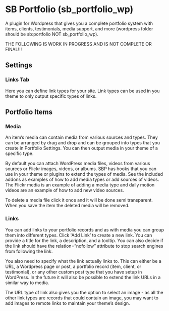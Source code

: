 # SB Portfolio (sb_portfolio_wp)
A plugin for Wordpress that gives you a complete portfolio system with items, clients, testimonials, media support, and more  (wordpress folder should be sb:portfolio NOT sb_portfolio_wp).

THE FOLLOWING IS WORK IN PROGRESS AND IS NOT COMPLETE OR FINAL!!!

## Settings

### Links Tab

Here you can define link types for your site. Link types can be used in you theme to only output specific types of links.

## Portfolio Items

### Media

An item’s media can contain media from various sources and types. They can be arranged by drag and drop and can be grouped into types that you create in Portfolio Settings. You can then output media in your theme of a specific type. 

By default you can attach WordPress media files, videos from various sources or Flickr images, videos, or albums. SBP has hooks that you can use in your theme or plugins to extend the types of media. See the included addons as examples of how to add media types or add sources of videos. The Flickr media is an example of adding a media type and daily motion videos are an example of how to add new video sources.

To delete a media file click it once and it will be done semi transparent. When you save the item the deleted media will be removed.

### Links

You can add links to your portfolio records and as with media you can group them into different types. Click 'Add Link’ to create a new link. You can provide a title for the link, a description, and a tooltip. You can also decide if the link should have the relation=”nofollow” attribute to stop search engines from following the link. 

You also need to specify what the link actually links to. This can either be a URL, a Wordpress page or post, a portfolio record (item, client, or testimonial), or any other custom post type that you have setup in WordPress. In the future it will also be possible to extend the link URLs in a similar way to media.

The URL type of link also gives you the option to select an image - as all the other link types are records that could contain an image, you may want to add images to remote links to maintain your theme’s design.
